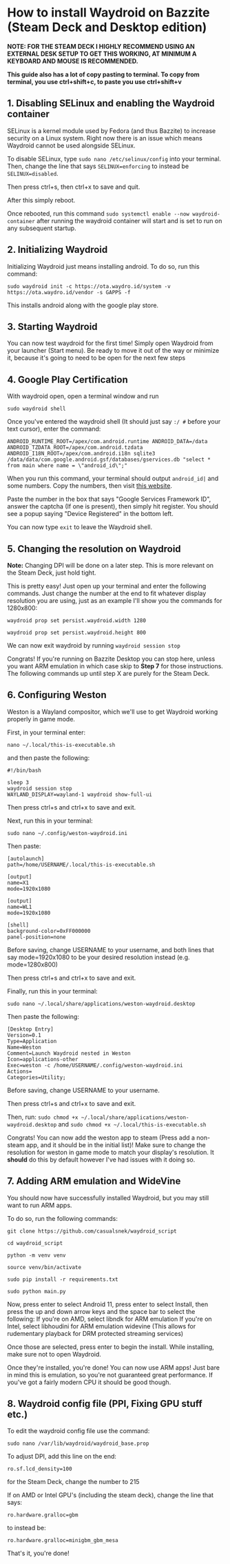 # How to install Waydroid on Bazzite (Steam Deck and Desktop edition)

**NOTE: FOR THE STEAM DECK I HIGHLY RECOMMEND USING AN EXTERNAL DESK SETUP TO GET THIS WORKING, AT MINIMUM A KEYBOARD AND MOUSE IS RECOMMENDED.**

**This guide also has a lot of copy pasting to terminal. To copy from terminal, you use ctrl+shift+c, to paste you use ctrl+shift+v**

## 1. Disabling SELinux and enabling the Waydroid container
SELinux is a kernel module used by Fedora (and thus Bazzite) to increase security on a Linux system. Right now there is an issue which means Waydroid cannot be used alongside SELinux.

To disable SELinux, type `sudo nano /etc/selinux/config` into your terminal. Then, change the line that says `SELINUX=enforcing` to instead be `SELINUX=disabled`.

Then press ctrl+s, then ctrl+x to save and quit.

After this simply reboot.

Once rebooted, run this command `sudo systemctl enable --now waydroid-container` after running the waydroid container will start and is set to run on any subsequent startup.

## 2. Initializing Waydroid
Initializing Waydroid just means installing android. To do so, run this command:

`sudo waydroid init -c https://ota.waydro.id/system -v https://ota.waydro.id/vendor -s GAPPS -f`

This installs android along with the google play store.

## 3. Starting Waydroid
You can now test waydroid for the first time! Simply open Waydroid from your launcher (Start menu). Be ready to move it out of the way or minimize it, because it's going to need to be open for the next few steps

## 4. Google Play Certification
With waydroid open, open a terminal window and run

`sudo waydroid shell`

Once you've entered the waydroid shell (It should just say `:/ #` before your text cursor), enter the command:

`ANDROID_RUNTIME_ROOT=/apex/com.android.runtime ANDROID_DATA=/data ANDROID_TZDATA_ROOT=/apex/com.android.tzdata ANDROID_I18N_ROOT=/apex/com.android.i18n sqlite3 /data/data/com.google.android.gsf/databases/gservices.db "select * from main where name = \"android_id\";"`

When you run this command, your terminal should output `android_id|` and some numbers. Copy the numbers, then visit [this website](<https://www.google.com/android/uncertified>).

Paste the number in the box that says "Google Services Framework ID", answer the captcha (If one is present), then simply hit register. You should see a popup saying "Device Registered" in the bottom left.

You can now type `exit` to leave the Waydroid shell.

## 5. Changing the resolution on Waydroid
**Note:** Changing DPI will be done on a later step. This is more relevant on the Steam Deck, just hold tight.

This is pretty easy! Just open up your terminal and enter the following commands. Just change the number at the end to fit whatever display resolution you are using, just as an example I'll show you the commands for 1280x800:

`waydroid prop set persist.waydroid.width 1280`

`waydroid prop set persist.waydroid.height 800`

We can now exit waydroid by running `waydroid session stop`

Congrats! If you're running on Bazzite Desktop you can stop here, unless you want ARM emulation in which case skip to **Step 7** for those instructions. The following commands up until step X are purely for the Steam Deck.

## 6. Configuring Weston
Weston is a Wayland compositor, which we'll use to get Waydroid working properly in game mode.

First, in your terminal enter:

`nano ~/.local/this-is-executable.sh`

and then paste the following:
```
#!/bin/bash

sleep 3
waydroid session stop
WAYLAND_DISPLAY=wayland-1 waydroid show-full-ui
```
Then press ctrl+s and ctrl+x to save and exit.

Next, run this in your terminal:

`sudo nano ~/.config/weston-waydroid.ini`

Then paste:
```
[autolaunch]
path=/home/USERNAME/.local/this-is-executable.sh

[output]
name=X1
mode=1920x1080

[output]
name=WL1
mode=1920x1080

[shell]
background-color=0xFF000000
panel-position=none
```

Before saving, change USERNAME to your username, and both lines that say mode=1920x1080 to be your desired resolution instead (e.g. mode=1280x800)

Then press ctrl+s and ctrl+x to save and exit.

Finally, run this in your terminal:

`sudo nano ~/.local/share/applications/weston-waydroid.desktop`

Then paste the following:
```
[Desktop Entry]
Version=0.1
Type=Application
Name=Weston
Comment=Launch Waydroid nested in Weston
Icon=applications-other
Exec=weston -c /home/USERNAME/.config/weston-waydroid.ini
Actions=
Categories=Utility;
```
Before saving, change USERNAME to your username.

Then press ctrl+s and ctrl+x to save and exit.

Then, run:
`sudo chmod +x ~/.local/share/applications/weston-waydroid.desktop`
and
`sudo chmod +x ~/.local/this-is-executable.sh`

Congrats! You can now add the weston app to steam (Press add a non-steam app, and it should be in the initial list)! Make sure to change the resolution for weston in game mode to match your display's resolution. It **should** do this by default however I've had issues with it doing so.

## 7. Adding ARM emulation and WideVine
You should now have successfully installed Waydroid, but you may still want to run ARM apps.

To do so, run the following commands:

`git clone https://github.com/casualsnek/waydroid_script`

`cd waydroid_script`

`python -m venv venv`

`source venv/bin/activate`

`sudo pip install -r requirements.txt`

`sudo python main.py`

Now, press enter to select Android 11, press enter to select Install, then press the up and down arrow keys and the space bar to select the following: 
If you're on AMD, select libndk for ARM emulation
If you're on Intel, select libhoudini for ARM emulation
widevine (This allows for rudementary playback for DRM protected streaming services)

Once those are selected, press enter to begin the install. While installing, make sure not to open Waydroid.

Once they're installed, you're done! You can now use ARM apps! Just bare in mind this is emulation, so you're not guaranteed great performance. If you've got a fairly modern CPU it should be good though.

## 8. Waydroid config file (PPI, Fixing GPU stuff etc.)
To edit the waydroid config file use the command:

`sudo nano /var/lib/waydroid/waydroid_base.prop`

To adjust DPI, add this line on the end:

`ro.sf.lcd_density=100`

for the Steam Deck, change the number to 215

If on AMD or Intel GPU's (including the steam deck), change the line that says:

`ro.hardware.gralloc=gbm`

to instead be:

`ro.hardware.gralloc=minigbm_gbm_mesa`

That's it, you're done!
